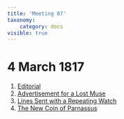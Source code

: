 ```yaml
---
title: 'Meeting 87'
taxonomy:
    category: docs
visible: true
---
```


# 4 March 1817

1. [Editorial](editorial)  
2. [Advertisement for a Lost Muse](lost)
3. [Lines Sent with a Repeating Watch](watch)
4. [The New Coin of Parnassus](coin)